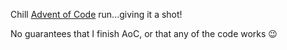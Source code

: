 Chill [Advent of Code](https://adventofcode.com/) run...giving it a shot!

No guarantees that I finish AoC, or that any of the code works :wink: